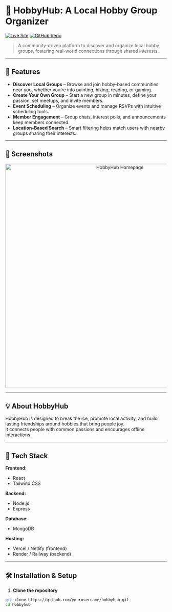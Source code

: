 # 🎯 HobbyHub: A Local Hobby Group Organizer

[![Live Site](https://img.shields.io/badge/Live%20Demo-0ea5e9?style=for-the-badge&logo=vercel&logoColor=white)](https://hobbyhub-apps.web.app/)
[![GitHub Repo](https://img.shields.io/badge/View%20Code-181717?style=for-the-badge&logo=github&logoColor=white)](https://github.com/tuhinalrakib/hobbyhub-client-side.git)

> A community-driven platform to discover and organize local hobby groups, fostering real-world connections through shared interests.

---

## 🌟 Features

- **Discover Local Groups** – Browse and join hobby-based communities near you, whether you’re into painting, hiking, reading, or gaming.
- **Create Your Own Group** – Start a new group in minutes, define your passion, set meetups, and invite members.
- **Event Scheduling** – Organize events and manage RSVPs with intuitive scheduling tools.
- **Member Engagement** – Group chats, interest polls, and announcements keep members connected.
- **Location-Based Search** – Smart filtering helps match users with nearby groups sharing their interests.

---

## 📸 Screenshots
<p align="center">
  <img src="https://i.postimg.cc/c4fcdYLB/Screenshot-2025-08-08-175131.png" alt="HobbyHub Homepage" width="700">
</p>
<p align="center">
  
</p>

---

## 💡 About HobbyHub
HobbyHub is designed to break the ice, promote local activity, and build lasting friendships around hobbies that bring people joy.  
It connects people with common passions and encourages offline interactions.

---

## 🚀 Tech Stack

**Frontend:**  
- React  
- Tailwind CSS  

**Backend:**  
- Node.js  
- Express  

**Database:**  
- MongoDB  

**Hosting:**  
- Vercel / Netlify (frontend)  
- Render / Railway (backend)  

---

## 🛠 Installation & Setup

1. **Clone the repository**
```bash
git clone https://github.com/yourusername/hobbyhub.git
cd hobbyhub
